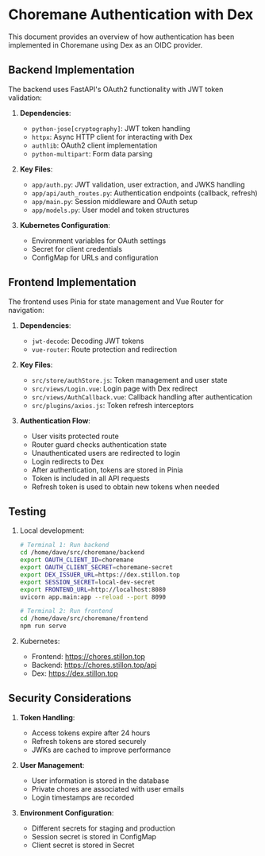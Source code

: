 # Choremane Authentication with Dex

This document provides an overview of how authentication has been implemented in Choremane using Dex as an OIDC provider.

## Backend Implementation

The backend uses FastAPI's OAuth2 functionality with JWT token validation:

1. **Dependencies**:
   - `python-jose[cryptography]`: JWT token handling
   - `httpx`: Async HTTP client for interacting with Dex
   - `authlib`: OAuth2 client implementation
   - `python-multipart`: Form data parsing

2. **Key Files**:
   - `app/auth.py`: JWT validation, user extraction, and JWKS handling
   - `app/api/auth_routes.py`: Authentication endpoints (callback, refresh)
   - `app/main.py`: Session middleware and OAuth setup
   - `app/models.py`: User model and token structures

3. **Kubernetes Configuration**:
   - Environment variables for OAuth settings
   - Secret for client credentials
   - ConfigMap for URLs and configuration

## Frontend Implementation

The frontend uses Pinia for state management and Vue Router for navigation:

1. **Dependencies**:
   - `jwt-decode`: Decoding JWT tokens
   - `vue-router`: Route protection and redirection

2. **Key Files**:
   - `src/store/authStore.js`: Token management and user state
   - `src/views/Login.vue`: Login page with Dex redirect
   - `src/views/AuthCallback.vue`: Callback handling after authentication
   - `src/plugins/axios.js`: Token refresh interceptors

3. **Authentication Flow**:
   - User visits protected route
   - Router guard checks authentication state
   - Unauthenticated users are redirected to login
   - Login redirects to Dex
   - After authentication, tokens are stored in Pinia
   - Token is included in all API requests
   - Refresh token is used to obtain new tokens when needed

## Testing

1. Local development:
   ```bash
   # Terminal 1: Run backend
   cd /home/dave/src/choremane/backend
   export OAUTH_CLIENT_ID=choremane
   export OAUTH_CLIENT_SECRET=choremane-secret
   export DEX_ISSUER_URL=https://dex.stillon.top
   export SESSION_SECRET=local-dev-secret
   export FRONTEND_URL=http://localhost:8080
   uvicorn app.main:app --reload --port 8090
   
   # Terminal 2: Run frontend
   cd /home/dave/src/choremane/frontend
   npm run serve
   ```

2. Kubernetes:
   - Frontend: https://chores.stillon.top
   - Backend: https://chores.stillon.top/api
   - Dex: https://dex.stillon.top

## Security Considerations

1. **Token Handling**:
   - Access tokens expire after 24 hours
   - Refresh tokens are stored securely
   - JWKs are cached to improve performance

2. **User Management**:
   - User information is stored in the database
   - Private chores are associated with user emails
   - Login timestamps are recorded

3. **Environment Configuration**:
   - Different secrets for staging and production
   - Session secret is stored in ConfigMap
   - Client secret is stored in Secret
